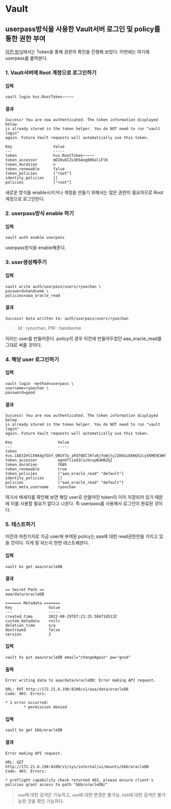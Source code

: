 # Vault 

## userpass방식을 사용한 Vault서버 로그인 및 policy를 통한 권한 부여

[이전 방식](https://hello-backend.tistory.com/177)에서는 Token을 통해 권한의 확인을 진행해 보았다.
이번에는 여기에 userpass를 붙여본다.

### 1. Vault서버에 Root 계정으로 로그인하기

#### 입력

```
vault login hvs.RootToken~~~~~
```

#### 결과

```
Success! You are now authenticated. The token information displayed below
is already stored in the token helper. You do NOT need to run "vault login"
again. Future Vault requests will automatically use this token.

Key                  Value
---                  -----
token                hvs.RootToken~~~~~
token_accessor       mDI0u6IZs3DSAog006aliFlK
token_duration       ∞
token_renewable      false
token_policies       ["root"]
identity_policies    []
policies             ["root"]
```

새로운 방식을 enable시키거나 계정을 만들기 위해서는 많은 권한이 필요하므로 Root계정으로 로그인한다.

### 2. userpass방식 enable 하기

#### 입력

```
vault auth enable userpass
```

userpass방식을 enable해준다.

### 3. user생성해주기

#### 입력

```
vault write auth/userpass/users/ryoochan \
password=handsome \
policies=aaa_oracle_read
```

#### 결과

```
Success! Data written to: auth/userpass/users/ryoochan
```

> Id : ryoochan, PW : handsome

이라는 user를 만들어준다.
policy의 경우 이전에 만들어두었던 aaa_oracle_read를 그대로 써줄 것이다.

### 4. 해당 user 로그인하기

#### 입력

```
vault login -method=userpass \
username=ryoochan \
password=good
```

#### 결과

```
Success! You are now authenticated. The token information displayed below
is already stored in the token helper. You do NOT need to run "vault login"
again. Future Vault requests will automatically use this token.

Key                    Value
---                    -----
token                  hvs.CAESIHlCX944gfGhf_ORUY7o_aFO70DClRfxKjYoWjtyJ2HXGiEKHGh2cy5KME9CWHl1ME53NjdpNXBKdTZFUGh3WWwQhQQ
token_accessor         ognkTlied1CzuVsvpBaKBZqI
token_duration         768h
token_renewable        true
token_policies         ["aaa_oracle_read" "default"]
identity_policies      []
policies               ["aaa_oracle_read" "default"]
token_meta_username    ryoochan
```

여기서 메세지를 확인해 보면 해당 user로 만들어진 token이 이미 저장되어 있기 때문에 이를 사용할 필요가 없다고 나온다.
즉 userpass를 사용해서 로그인이 완료된 것이다.

### 5. 테스트하기

이전과 마찬가지로 지금 user에 부여된 policy는 aaa에 대한 read권한만을 가지고 있을 것이다.
이게 잘 되는지 한번 테스트해본다.

#### 입력

```
vault kv get aaa/oracleDB
```

#### 결과

```
== Secret Path ==
aaa/data/oracleDB

======= Metadata =======
Key                Value
---                -----
created_time       2022-08-29T07:21:25.584710513Z
custom_metadata    <nil>
deletion_time      n/a
destroyed          false
version            2
```

#### 입력

```
vault kv put aaa/oracleDB email="changeAgain" pw="good"
```

#### 출력

```
Error writing data to aaa/data/oracleDB: Error making API request.

URL: PUT http://172.21.6.190:8200/v1/aaa/data/oracleDB
Code: 403. Errors:

* 1 error occurred:
        * permission denied

```

#### 입력

```
vault kv get bbb/oracleDB
```

#### 결과

```
Error making API request.

URL: GET http://172.21.6.190:8200/v1/sys/internal/ui/mounts/bbb/oracleDB
Code: 403. Errors:

* preflight capability check returned 403, please ensure client's policies grant access to path "bbb/oracleDB/"
```

> `aaa`에 대한 검색은 가능하고, `aaa`에 대한 변경은 불가능, `bbb`에 대한 검색은 불가능한 것을 확인 가능하다.
